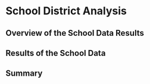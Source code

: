 # School District Analysis

## Overview of the School Data Results

## Results of the School Data

## Summary
